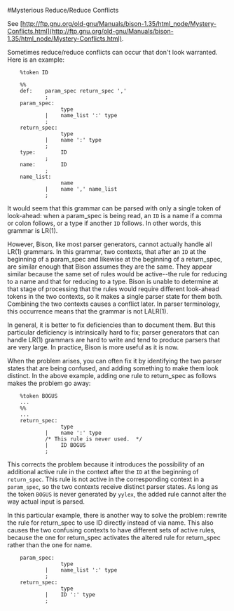 #Mysterious Reduce/Reduce Conflicts

See [http://ftp.gnu.org/old-gnu/Manuals/bison-1.35/html_node/Mystery-Conflicts.html](http://ftp.gnu.org/old-gnu/Manuals/bison-1.35/html_node/Mystery-Conflicts.html).

Sometimes reduce/reduce conflicts can occur that don't look warranted. Here is an example: 

        %token ID

        %%
        def:    param_spec return_spec ','
                ;
        param_spec:
                     type
                |    name_list ':' type
                ;
        return_spec:
                     type
                |    name ':' type
                ;
        type:        ID
                ;
        name:        ID
                ;
        name_list:
                     name
                |    name ',' name_list
                ;

It would seem that this grammar can be parsed with only a single
token of look-ahead: when a param_spec is being read, an `ID` is a
name if a comma or colon follows, or a type if another `ID` follows.
In other words, this grammar is LR(1).

However, Bison, like most parser generators, cannot actually handle
all LR(1) grammars. In this grammar, two contexts, that after an
`ID` at the beginning of a param_spec and likewise at the beginning
of a return_spec, are similar enough that Bison assumes they are
the same. They appear similar because the same set of rules would
be active--the rule for reducing to a name and that for reducing
to a type. Bison is unable to determine at that stage of processing
that the rules would require different look-ahead tokens in the two
contexts, so it makes a single parser state for them both. Combining
the two contexts causes a conflict later. In parser terminology,
this occurrence means that the grammar is not LALR(1).

In general, it is better to fix deficiencies than to document them.
But this particular deficiency is intrinsically hard to fix; parser
generators that can handle LR(1) grammars are hard to write and
tend to produce parsers that are very large. In practice, Bison is
more useful as it is now.

When the problem arises, you can often fix it by identifying the
two parser states that are being confused, and adding something to
make them look distinct. In the above example, adding one rule to
return_spec as follows makes the problem go away:

        %token BOGUS
        ...
        %%
        ...
        return_spec:
                     type
                |    name ':' type
                /* This rule is never used.  */
                |    ID BOGUS
                ;

This corrects the problem because it introduces the possibility of
an additional active rule in the context after the `ID` at the
beginning of `return_spec`. This rule is not active in the corresponding
context in a `param_spec`, so the two contexts receive distinct
parser states. As long as the token `BOGUS` is never generated by
`yylex`, the added rule cannot alter the way actual input is parsed.

In this particular example, there is another way to solve the
problem: rewrite the rule for return_spec to use ID directly instead
of via name. This also causes the two confusing contexts to have
different sets of active rules, because the one for return_spec
activates the altered rule for return_spec rather than the one for
name.

        param_spec:
                     type
                |    name_list ':' type
                ;
        return_spec:
                     type
                |    ID ':' type
                ;
